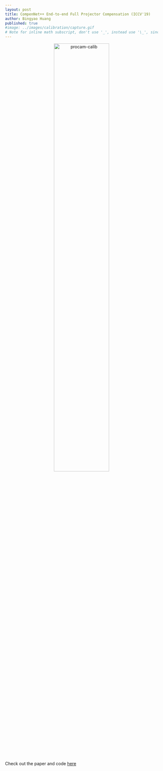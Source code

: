 ```yaml
---
layout: post
title: CompenNet++ End-to-end Full Projector Compensation (ICCV'19)
author: Bingyao Huang
published: true
#image: ../images/calibration/capture.gif   
# Note for inline math subscript, don't use '_', instead use '\_', since Markdown interpret it as italic.
---
```

<p align="center"><img src="https://raw.githubusercontent.com/BingyaoHuang/CompenNet-plusplus/master/doc/real_projection.png" alt="procam-calib" width="60%"/></p>

Check out the paper and code [here](https://github.com/BingyaoHuang/CompenNet-plusplus)
